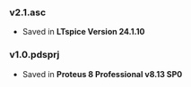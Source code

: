 ### v2.1.asc
- Saved in **LTspice Version 24.1.10**

### v1.0.pdsprj
- Saved in **Proteus 8 Professional v8.13 SP0**